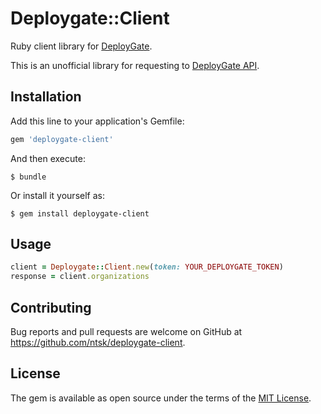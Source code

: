 # Deploygate::Client
Ruby client library for [DeployGate](https://deploygate.com).

This is an unofficial library for requesting to [DeployGate API](https://docs.deploygate.com/reference).

## Installation

Add this line to your application's Gemfile:

```ruby
gem 'deploygate-client'
```

And then execute:

    $ bundle

Or install it yourself as:

    $ gem install deploygate-client

## Usage

```ruby
client = Deploygate::Client.new(token: YOUR_DEPLOYGATE_TOKEN)
response = client.organizations
```

## Contributing

Bug reports and pull requests are welcome on GitHub at https://github.com/ntsk/deploygate-client.

## License

The gem is available as open source under the terms of the [MIT License](https://opensource.org/licenses/MIT).
